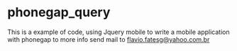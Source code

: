 # phonegap_query

This is a example of code, using Jquery mobile to write a mobile application with phonegap
to more info send mail to flavio.fatesg@yahoo.com.br
